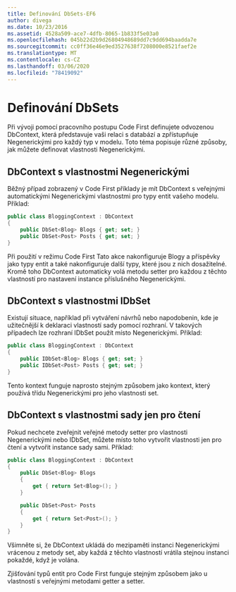 ```yaml
---
title: Definování DbSets-EF6
author: divega
ms.date: 10/23/2016
ms.assetid: 4528a509-ace7-4dfb-8065-1b833f5e03a0
ms.openlocfilehash: 045b22d2b9d26804948689dd7c9dd694baadda7e
ms.sourcegitcommit: cc0ff36e46e9ed3527638f7208000e8521faef2e
ms.translationtype: MT
ms.contentlocale: cs-CZ
ms.lasthandoff: 03/06/2020
ms.locfileid: "78419092"
---
```

# <a name="defining-dbsets"></a>Definování DbSets
Při vývoji pomocí pracovního postupu Code First definujete odvozenou DbContext, která představuje vaši relaci s databází a zpřístupňuje Negenerickými pro každý typ v modelu. Toto téma popisuje různé způsoby, jak můžete definovat vlastnosti Negenerickými.  

## <a name="dbcontext-with-dbset-properties"></a>DbContext s vlastnostmi Negenerickými  

Běžný případ zobrazený v Code First příklady je mít DbContext s veřejnými automatickými Negenerickými vlastnostmi pro typy entit vašeho modelu. Příklad:  

``` csharp
public class BloggingContext : DbContext
{
    public DbSet<Blog> Blogs { get; set; }
    public DbSet<Post> Posts { get; set; }
}
```  

Při použití v režimu Code First Tato akce nakonfiguruje Blogy a příspěvky jako typy entit a také nakonfiguruje další typy, které jsou z nich dosažitelné. Kromě toho DbContext automaticky volá metodu setter pro každou z těchto vlastností pro nastavení instance příslušného Negenerickými.  

## <a name="dbcontext-with-idbset-properties"></a>DbContext s vlastnostmi IDbSet  

Existují situace, například při vytváření návrhů nebo napodobenin, kde je užitečnější k deklaraci vlastností sady pomocí rozhraní. V takových případech lze rozhraní IDbSet použít místo Negenerickými. Příklad:  

``` csharp
public class BloggingContext : DbContext
{
    public IDbSet<Blog> Blogs { get; set; }
    public IDbSet<Post> Posts { get; set; }
}
```  

Tento kontext funguje naprosto stejným způsobem jako kontext, který používá třídu Negenerickými pro jeho vlastnosti set.  

## <a name="dbcontext-with-read-only-set-properties"></a>DbContext s vlastnostmi sady jen pro čtení  

Pokud nechcete zveřejnit veřejné metody setter pro vlastnosti Negenerickými nebo IDbSet, můžete místo toho vytvořit vlastnosti jen pro čtení a vytvořit instance sady sami. Příklad:  

``` csharp
public class BloggingContext : DbContext
{
    public DbSet<Blog> Blogs
    {
        get { return Set<Blog>(); }
    }

    public DbSet<Post> Posts
    {
        get { return Set<Post>(); }
    }
}
```  

Všimněte si, že DbContext ukládá do mezipaměti instanci Negenerickými vrácenou z metody set, aby každá z těchto vlastností vrátila stejnou instanci pokaždé, když je volána.  

Zjišťování typů entit pro Code First funguje stejným způsobem jako u vlastností s veřejnými metodami getter a setter.  
